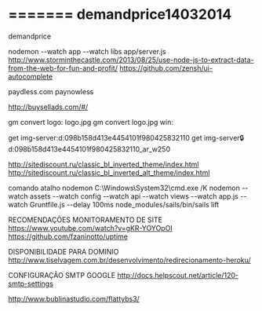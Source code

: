 
=======
demandprice14032014
===================

demandprice

nodemon --watch app --watch libs app/server.js
http://www.storminthecastle.com/2013/08/25/use-node-js-to-extract-data-from-the-web-for-fun-and-profit/
https://github.com/zensh/ui-autocomplete

paydless.com
paynowless

http://buysellads.com/#/

gm convert logo: logo.jpg
gm convert logo.jpg win:


get img-server:d:098b158d413e4454101f980425832110
get img-server:lock:d:098b158d413e4454101f980425832110_ar_w250


http://sitediscount.ru/classic_bl_inverted_theme/index.html
http://sitediscount.ru/classic_bl_inverted_alt_theme/index.html

comando atalho nodemon
C:\Windows\System32\cmd.exe /K nodemon --watch assets --watch config --watch api --watch views --watch app.js --watch Gruntfile.js --delay 100ms node_modules/sails/bin/sails lift 


RECOMENDAÇÕES 
MONITORAMENTO DE SITE
https://www.youtube.com/watch?v=gKR-YOYOpOI
https://github.com/fzaninotto/uptime

DISPONIBILIDADE PARA DOMINIO
http://www.tiselvagem.com.br/desenvolvimento/redirecionamento-heroku/

CONFIGURAÇÃO SMTP GOOGLE
http://docs.helpscout.net/article/120-smtp-settings

http://www.bublinastudio.com/flattybs3/
